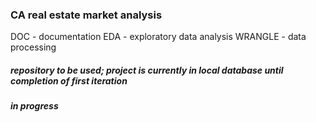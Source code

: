 ### CA real estate market analysis
DOC - documentation
EDA - exploratory data analysis
WRANGLE - data processing


##### repository to be used; project is currently in local database until completion of first iteration
##### in progress
